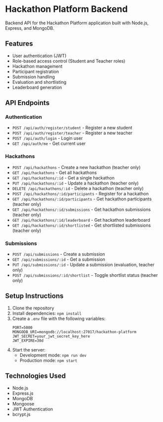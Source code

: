 # Hackathon Platform Backend

Backend API for the Hackathon Platform application built with Node.js, Express, and MongoDB.

## Features

- User authentication (JWT)
- Role-based access control (Student and Teacher roles)
- Hackathon management
- Participant registration
- Submission handling
- Evaluation and shortlisting
- Leaderboard generation

## API Endpoints

### Authentication

- `POST /api/auth/register/student` - Register a new student
- `POST /api/auth/register/teacher` - Register a new teacher
- `POST /api/auth/login` - Login user
- `GET /api/auth/me` - Get current user

### Hackathons

- `POST /api/hackathons` - Create a new hackathon (teacher only)
- `GET /api/hackathons` - Get all hackathons
- `GET /api/hackathons/:id` - Get a single hackathon
- `PUT /api/hackathons/:id` - Update a hackathon (teacher only)
- `DELETE /api/hackathons/:id` - Delete a hackathon (teacher only)
- `POST /api/hackathons/:id/participants` - Register for a hackathon
- `GET /api/hackathons/:id/participants` - Get hackathon participants (teacher only)
- `GET /api/hackathons/:id/submissions` - Get hackathon submissions (teacher only)
- `GET /api/hackathons/:id/leaderboard` - Get hackathon leaderboard
- `GET /api/hackathons/:id/shortlisted` - Get shortlisted submissions (teacher only)

### Submissions

- `POST /api/submissions` - Create a submission
- `GET /api/submissions/:id` - Get a submission
- `PUT /api/submissions/:id` - Update a submission (evaluation, teacher only)
- `POST /api/submissions/:id/shortlist` - Toggle shortlist status (teacher only)

## Setup Instructions

1. Clone the repository
2. Install dependencies: `npm install`
3. Create a `.env` file with the following variables:
   ```
   PORT=5000
   MONGODB_URI=mongodb://localhost:27017/hackathon-platform
   JWT_SECRET=your_jwt_secret_key_here
   JWT_EXPIRE=30d
   ```
4. Start the server:
   - Development mode: `npm run dev`
   - Production mode: `npm start`

## Technologies Used

- Node.js
- Express.js
- MongoDB
- Mongoose
- JWT Authentication
- bcrypt.js 